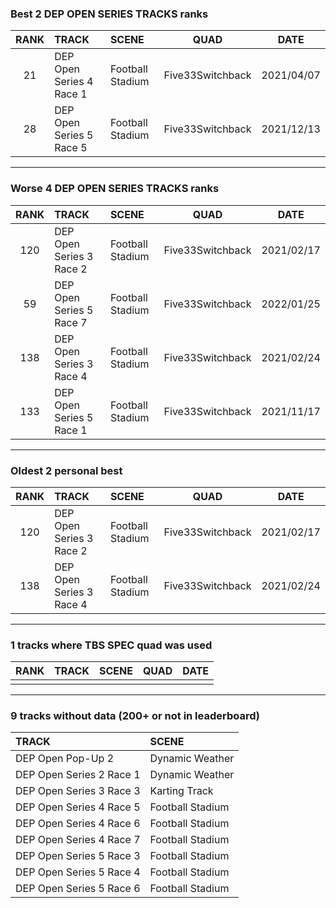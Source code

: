 ### Best 2 DEP OPEN SERIES TRACKS ranks
|RANK|TRACK|SCENE|QUAD|DATE|
|:---:|:---|:---|:---:|:---:|
|21|DEP Open Series 4 Race 1|Football Stadium|Five33Switchback|2021/04/07|
|28|DEP Open Series 5 Race 5|Football Stadium|Five33Switchback|2021/12/13|
---
### Worse 4 DEP OPEN SERIES TRACKS ranks
|RANK|TRACK|SCENE|QUAD|DATE|
|:---:|:---|:---|:---:|:---:|
|120|DEP Open Series 3 Race 2|Football Stadium|Five33Switchback|2021/02/17|
|59|DEP Open Series 5 Race 7|Football Stadium|Five33Switchback|2022/01/25|
|138|DEP Open Series 3 Race 4|Football Stadium|Five33Switchback|2021/02/24|
|133|DEP Open Series 5 Race 1|Football Stadium|Five33Switchback|2021/11/17|
---
### Oldest 2 personal best
|RANK|TRACK|SCENE|QUAD|DATE|
|:---:|:---|:---|:---:|:---:|
|120|DEP Open Series 3 Race 2|Football Stadium|Five33Switchback|2021/02/17|
|138|DEP Open Series 3 Race 4|Football Stadium|Five33Switchback|2021/02/24|
---
### 1 tracks where TBS SPEC quad was used
|RANK|TRACK|SCENE|QUAD|DATE|
|:---:|:---|:---|:---:|:---:|
||||||
---
### 9 tracks without data (200+ or not in leaderboard)
|TRACK|SCENE|
|:---|:---|
|DEP Open Pop-Up 2|Dynamic Weather|
|DEP Open Series 2 Race 1|Dynamic Weather|
|DEP Open Series 3 Race 3|Karting Track|
|DEP Open Series 4 Race 5|Football Stadium|
|DEP Open Series 4 Race 6|Football Stadium|
|DEP Open Series 4 Race 7|Football Stadium|
|DEP Open Series 5 Race 3|Football Stadium|
|DEP Open Series 5 Race 4|Football Stadium|
|DEP Open Series 5 Race 6|Football Stadium|
